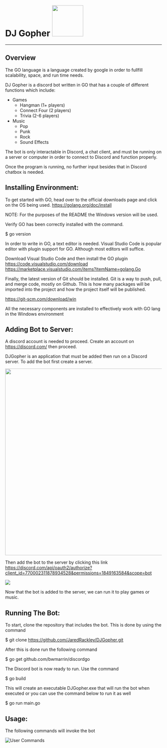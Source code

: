 # DJ Gopher <img src="https://pbs.twimg.com/media/DTYVjS-X4AEgy7p.png" width="100" height="100">
----------
## Overview
The GO language is a language created by google in order to fullfill scalability, space, and run time needs.

DJ Gopher is a discord bot written in GO that has a couple of different functions which include:

* Games
  * Hangman (1+ players)
  * Connect Four (2 players)
  * Trivia (2-6 players)
* Music
  * Pop
  * Punk
  * Rock 
  * Sound Effects

The bot is only interactable in Discord, a chat client, and must be running on a server or computer in order to connect to Discord and function properly. 

Once the program is running, no further input besides that in Discord chatbox is needed. 


## Installing Environment:

To get started with GO, head over to the official downloads page and click on the OS being used. https://golang.org/doc/install

NOTE: For the purposes of the README the Windows version will be used.

Verify GO has been correctly installed with the command.

 $ go version

In order to write in GO, a text editor is needed. Visual Studio Code is popular editor with plugin support for GO. Although most editors will suffice.

Download Visual Studio Code and then install the GO plugin
 https://code.visualstudio.com/download
 https://marketplace.visualstudio.com/items?itemName=golang.Go


Finally, the latest version of Git should be installed. Git is a way to push, pull, and merge code, mostly on Github. This is how many packages will be imported into the project and how the project itself will be published.

 https://git-scm.com/download/win


All the necessary components are installed to effectively work with GO lang in the Windows environment

## Adding Bot to Server:

A discord account is needed to proceed. Create an account on https://discord.com/ then proceed.

DJGopher is an application that must be added then run on a Discord server. To add the bot first create a server. 

<img src="https://media.discordapp.net/attachments/772600665301581855/782809967043411978/addServer.png" width="1200" height="600">

Then add the bot to the server by clicking this link 
https://discord.com/api/oauth2/authorize?client_id=770002311878934528&permissions=1849163584&scope=bot

<img src="https://media.discordapp.net/attachments/772600665301581855/782817670331498516/addBot.png">

Now that the bot is added to the server, we can run it to play games or music.

## Running The Bot:

To start, clone the repository that includes the bot. This is done by using the command 

$ git clone https://github.com/JaredRackley/DJGopher.git

After this is done run the following command

$ go get github.com/bwmarrin/discordgo

The Discord bot is now ready to run. Use the command

$ go build  

This will create an executable DJGopher.exe that will run the bot when executed or you can use the command below to run it as well

$ go run main.go


## Usage:

The following commands will invoke the bot
           
![User Commands](https://media.discordapp.net/attachments/765801734547177505/782807971377446932/Usage.png)



